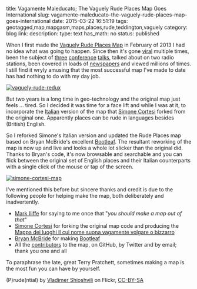 title: Vagamente Maleducato; The Vaguely Rude Places Map Goes International
slug: vagamente-maleducato-the-vaguely-rude-places-map-goes-international
date: 2015-03-22 16:51:19
tags: geotagged,map,mapgasm,maps,places,rude,teddington,vaguely
category: blog
link: 
description: 
type: text
has_math: no
status: published

When I first made the [Vaguely Rude Places Map](https://maps.geotastic.org/vaguely-rude-places/index.html "https://maps.geotastic.org/vaguely-rude-places/index.html") in February of 2013 I had no idea what was going to happen. Since then it's gone [viral](/2013/02/06/ooh-that-sounds-rude-mapping-british-innuendo/ "/2013/02/06/ooh-that-sounds-rude-mapping-british-innuendo/") multiple times, been the subject of [three](/2013/04/26/how-a-map-can-go-viral/ "/2013/04/26/how-a-map-can-go-viral/") [conference](/2013/09/07/i-am-not-at-state-of-the-map-2013/ "/2013/09/07/i-am-not-at-state-of-the-map-2013/") [talks](https://geomobldn.org/post/75798786317/what-happened-when-geomob-went-to-bangalore "https://geomobldn.org/post/75798786317/what-happened-when-geomob-went-to-bangalore"), talked about on two radio stations, been covered in loads of [newspapers](/2013/02/11/the-internet-seems-to-like-the-combination-of-maps-and-innuendo/ "/2013/02/11/the-internet-seems-to-like-the-combination-of-maps-and-innuendo/") and viewed millions of times. I still find it wryly amusing that the most successful map I've made to date has had nothing to do with my day job.

<!-- TEASER_END -->

[![vaguely-rude-redux](/wp-content/uploads/2015/03/vaguely-rude-redux-1024x617.png)](/wp-content/uploads/2015/03/vaguely-rude-redux.png "/wp-content/uploads/2015/03/vaguely-rude-redux.png")

But two years is a long time in geo-technology and the original map just feels ... tired. So I decided it was time for a face lift and while I was at it, to incorporate the [Italian](https://maps.cortesi.com/volgari/ "https://maps.cortesi.com/volgari/") version of the map that [Simone Cortesi](https://github.com/cortesimone/vaguely-rude-places "https://github.com/cortesimone/vaguely-rude-places") forked from the original one. Apparently places can be rude in languages besides (British) English.

So I reforked Simone's Italian version and updated the Rude Places map based on Bryan McBride's excellent [Bootleaf](https://github.com/bmcbride/bootleaf "https://github.com/bmcbride/bootleaf"). The resultant reworking of the map is now up and live and looks a whole lot slicker than the original did. Thanks to Bryan's code, it's now browsable and searchable and you can flick between the original set of English places and their Italian counterparts with a single click of the mouse or tap of the screen.

[![simone-cortesi-map](/wp-content/uploads/2015/03/simone-cortesi-map-1024x564.png)](/wp-content/uploads/2015/03/simone-cortesi-map.png "/wp-content/uploads/2015/03/simone-cortesi-map.png")

I've mentioned this before but sincere thanks and credit is due to the following people for helping make the map, both deliberately and inadvertently.



* [Mark Iliffe](https://twitter.com/markiliffe "https://twitter.com/markiliffe") for saying to me once that "*you should make a map out of that*"
* [Simone Cortesi](https://twitter.com/simonecortesi "https://twitter.com/simonecortesi") for forking the original map code and producing the [Mappa dei luoghi il cui nome suona vagamente volgare o bizzarro](https://maps.cortesi.com/volgari/index.php "https://maps.cortesi.com/volgari/index.php")
* [Bryan McBride](https://twitter.com/brymcbride "https://twitter.com/brymcbride") for making [Bootleaf](https://github.com/bmcbride/bootleaf "https://github.com/bmcbride/bootleaf")
* All the [contributors](https://github.com/vicchi/vaguely-rude-places/graphs/contributors "https://github.com/vicchi/vaguely-rude-places/graphs/contributors") to the map, on GitHub, by Twitter and by email; thank you one and all



To paraphrase the late, great Terry Pratchett, sometimes making a map is the most fun you can have by yourself.

(P)rude(ntial) by [Vladimer Shioshvili](https://www.flickr.com/photos/vshioshvili/162388908 "https://www.flickr.com/photos/vshioshvili/162388908") on Flickr, [CC-BY-SA](https://creativecommons.org/licenses/by-sa/2.0/ "https://creativecommons.org/licenses/by-sa/2.0/")

